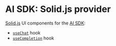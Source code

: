 # AI SDK: Solid.js provider

[Solid.js](https://www.solidjs.com/) UI components for the [AI SDK](https://sdk.aithor.ai/docs):

- [`useChat`](https://sdk.aithor.ai/docs/reference/ai-sdk-ui/use-chat) hook
- [`useCompletion`](https://sdk.aithor.ai/docs/reference/ai-sdk-ui/use-completion) hook
